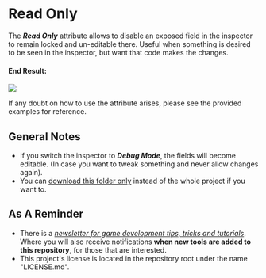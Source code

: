 # Read Only
The ***Read Only*** attribute allows to disable an exposed field in the inspector to remain locked and un-editable there. Useful when something is desired to be seen in the inspector, but want that code makes the changes.

#### End Result:

![](https://github.com/heisarzola/Unity-Development-Tools/blob/master/Attributes/Read%20Only/Read%20Only.gif)

If any doubt on how to use the attribute arises, please see the provided examples for reference.

## General Notes
* If you switch the inspector to ***Debug Mode***, the fields will become editable. (In case you want to tweak something and never allow changes again).
* You can [download this folder only](https://minhaskamal.github.io/DownGit/#/home?url=https://github.com/heisarzola/Unity-Development-Tools/tree/master/Attributes/Read%20Only) instead of the whole project if you want to.

## As A Reminder 
 * There is a [*newsletter for game development tips, tricks and tutorials*](https://heisarzola.us16.list-manage.com/subscribe?u=711c0d50be32d6a5eca3ccb18&id=43d6d70f28).
 Where you will also receive notifications **when new tools are added to this repository**, for those that are interested.
* This project's license is located in the repository root under the name "LICENSE.md".
